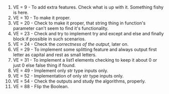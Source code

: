 1. VE = 9 - To add extra features. Check what is up with it. Something fishy is here.
2. VE = 10 - To make it proper.
3. VE = 20 - Check to make it proper, that string thing in function's parameter can't seem to find it's functionality.
4. VE = 23 - Check and try to implement try and except and else and finally block if possible in such scenarios.
5. VE = 24 - Check the *correctness of the output*, later on.
6. VE = 29 - To implement some splitting feature and always output first letter as capital and rest as small letters.
7. VE = 31 - To implement a list1 elements checking to keep it about 0 or just 0 else false thing if found.
8. VE = 49 - Implement only str type inputs only.
9. VE = 52 - Implementation of only str type inputs only.
10. VE = 54 - Check the outputs and study the algorithms, properly.
11. VE = 88 - Flip the Boolean.